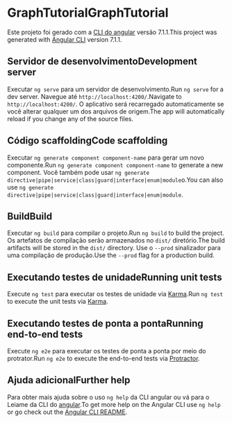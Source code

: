 # <a name="graphtutorial"></a><span data-ttu-id="261ee-101">GraphTutorial</span><span class="sxs-lookup"><span data-stu-id="261ee-101">GraphTutorial</span></span>

<span data-ttu-id="261ee-102">Este projeto foi gerado com a [CLI do angular](https://github.com/angular/angular-cli) versão 7.1.1.</span><span class="sxs-lookup"><span data-stu-id="261ee-102">This project was generated with [Angular CLI](https://github.com/angular/angular-cli) version 7.1.1.</span></span>

## <a name="development-server"></a><span data-ttu-id="261ee-103">Servidor de desenvolvimento</span><span class="sxs-lookup"><span data-stu-id="261ee-103">Development server</span></span>

<span data-ttu-id="261ee-104">Executar `ng serve` para um servidor de desenvolvimento.</span><span class="sxs-lookup"><span data-stu-id="261ee-104">Run `ng serve` for a dev server.</span></span> <span data-ttu-id="261ee-105">Navegue até `http://localhost:4200/`.</span><span class="sxs-lookup"><span data-stu-id="261ee-105">Navigate to `http://localhost:4200/`.</span></span> <span data-ttu-id="261ee-106">O aplicativo será recarregado automaticamente se você alterar qualquer um dos arquivos de origem.</span><span class="sxs-lookup"><span data-stu-id="261ee-106">The app will automatically reload if you change any of the source files.</span></span>

## <a name="code-scaffolding"></a><span data-ttu-id="261ee-107">Código scaffolding</span><span class="sxs-lookup"><span data-stu-id="261ee-107">Code scaffolding</span></span>

<span data-ttu-id="261ee-108">Executar `ng generate component component-name` para gerar um novo componente.</span><span class="sxs-lookup"><span data-stu-id="261ee-108">Run `ng generate component component-name` to generate a new component.</span></span> <span data-ttu-id="261ee-109">Você também pode usar `ng generate directive|pipe|service|class|guard|interface|enum|module`o.</span><span class="sxs-lookup"><span data-stu-id="261ee-109">You can also use `ng generate directive|pipe|service|class|guard|interface|enum|module`.</span></span>

## <a name="build"></a><span data-ttu-id="261ee-110">Build</span><span class="sxs-lookup"><span data-stu-id="261ee-110">Build</span></span>

<span data-ttu-id="261ee-111">Executar `ng build` para compilar o projeto.</span><span class="sxs-lookup"><span data-stu-id="261ee-111">Run `ng build` to build the project.</span></span> <span data-ttu-id="261ee-112">Os artefatos de compilação serão armazenados no `dist/` diretório.</span><span class="sxs-lookup"><span data-stu-id="261ee-112">The build artifacts will be stored in the `dist/` directory.</span></span> <span data-ttu-id="261ee-113">Use o `--prod` sinalizador para uma compilação de produção.</span><span class="sxs-lookup"><span data-stu-id="261ee-113">Use the `--prod` flag for a production build.</span></span>

## <a name="running-unit-tests"></a><span data-ttu-id="261ee-114">Executando testes de unidade</span><span class="sxs-lookup"><span data-stu-id="261ee-114">Running unit tests</span></span>

<span data-ttu-id="261ee-115">Execute `ng test` para executar os testes de unidade via [Karma](https://karma-runner.github.io).</span><span class="sxs-lookup"><span data-stu-id="261ee-115">Run `ng test` to execute the unit tests via [Karma](https://karma-runner.github.io).</span></span>

## <a name="running-end-to-end-tests"></a><span data-ttu-id="261ee-116">Executando testes de ponta a ponta</span><span class="sxs-lookup"><span data-stu-id="261ee-116">Running end-to-end tests</span></span>

<span data-ttu-id="261ee-117">Execute `ng e2e` para executar os testes de ponta a ponta por meio [](http://www.protractortest.org/)do protrator.</span><span class="sxs-lookup"><span data-stu-id="261ee-117">Run `ng e2e` to execute the end-to-end tests via [Protractor](http://www.protractortest.org/).</span></span>

## <a name="further-help"></a><span data-ttu-id="261ee-118">Ajuda adicional</span><span class="sxs-lookup"><span data-stu-id="261ee-118">Further help</span></span>

<span data-ttu-id="261ee-119">Para obter mais ajuda sobre o uso `ng help` da CLI angular ou vá para o Leiame da CLI do [angular](https://github.com/angular/angular-cli/blob/master/README.md).</span><span class="sxs-lookup"><span data-stu-id="261ee-119">To get more help on the Angular CLI use `ng help` or go check out the [Angular CLI README](https://github.com/angular/angular-cli/blob/master/README.md).</span></span>
